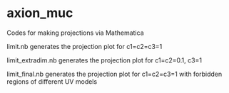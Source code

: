 # axion_muc
Codes for making projections via Mathematica

limit.nb generates the projection plot for c1=c2=c3=1

limit_extradim.nb generates the projection plot for c1=c2=0.1, c3=1

limit_final.nb generates the projection plot for c1=c2=c3=1 with forbidden regions of different UV models
